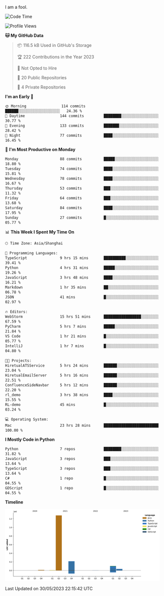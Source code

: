 I am a fool.

<!--START_SECTION:waka-->
![Code Time](http://img.shields.io/badge/Code%20Time-443%20hrs%2055%20mins-blue)

![Profile Views](http://img.shields.io/badge/Profile%20Views-2-blue)

**🐱 My GitHub Data** 

> 📦 116.5 kB Used in GitHub's Storage 
 > 
> 🏆 222 Contributions in the Year 2023
 > 
> 🚫 Not Opted to Hire
 > 
> 📜 20 Public Repositories 
 > 
> 🔑 4 Private Repositories 
 > 
**I'm an Early 🐤** 

```text
🌞 Morning                114 commits         ██████░░░░░░░░░░░░░░░░░░░   24.36 % 
🌆 Daytime                144 commits         ████████░░░░░░░░░░░░░░░░░   30.77 % 
🌃 Evening                133 commits         ███████░░░░░░░░░░░░░░░░░░   28.42 % 
🌙 Night                  77 commits          ████░░░░░░░░░░░░░░░░░░░░░   16.45 % 
```
📅 **I'm Most Productive on Monday** 

```text
Monday                   88 commits          █████░░░░░░░░░░░░░░░░░░░░   18.80 % 
Tuesday                  74 commits          ████░░░░░░░░░░░░░░░░░░░░░   15.81 % 
Wednesday                78 commits          ████░░░░░░░░░░░░░░░░░░░░░   16.67 % 
Thursday                 53 commits          ███░░░░░░░░░░░░░░░░░░░░░░   11.32 % 
Friday                   64 commits          ███░░░░░░░░░░░░░░░░░░░░░░   13.68 % 
Saturday                 84 commits          ████░░░░░░░░░░░░░░░░░░░░░   17.95 % 
Sunday                   27 commits          █░░░░░░░░░░░░░░░░░░░░░░░░   05.77 % 
```


📊 **This Week I Spent My Time On** 

```text
🕑︎ Time Zone: Asia/Shanghai

💬 Programming Languages: 
TypeScript               9 hrs 15 mins       ██████████░░░░░░░░░░░░░░░   39.41 % 
Python                   4 hrs 31 mins       █████░░░░░░░░░░░░░░░░░░░░   19.26 % 
JavaScript               3 hrs 48 mins       ████░░░░░░░░░░░░░░░░░░░░░   16.21 % 
Markdown                 1 hr 35 mins        ██░░░░░░░░░░░░░░░░░░░░░░░   06.78 % 
JSON                     41 mins             █░░░░░░░░░░░░░░░░░░░░░░░░   02.97 % 

🔥 Editors: 
WebStorm                 15 hrs 51 mins      █████████████████░░░░░░░░   67.59 % 
PyCharm                  5 hrs 7 mins        █████░░░░░░░░░░░░░░░░░░░░   21.84 % 
VS Code                  1 hr 21 mins        █░░░░░░░░░░░░░░░░░░░░░░░░   05.77 % 
IntelliJ                 1 hr 7 mins         █░░░░░░░░░░░░░░░░░░░░░░░░   04.80 % 

🐱‍💻 Projects: 
HiretualATSService       5 hrs 24 mins       ██████░░░░░░░░░░░░░░░░░░░   23.04 % 
HiretualEmailServer      5 hrs 16 mins       ██████░░░░░░░░░░░░░░░░░░░   22.51 % 
ConfluenceSideNavbar     5 hrs 12 mins       ██████░░░░░░░░░░░░░░░░░░░   22.20 % 
rl_demo                  3 hrs 38 mins       ████░░░░░░░░░░░░░░░░░░░░░   15.55 % 
RL-demo                  45 mins             █░░░░░░░░░░░░░░░░░░░░░░░░   03.24 % 

💻 Operating System: 
Mac                      23 hrs 28 mins      █████████████████████████   100.00 % 
```

**I Mostly Code in Python** 

```text
Python                   7 repos             ████████░░░░░░░░░░░░░░░░░   31.82 % 
JavaScript               3 repos             ███░░░░░░░░░░░░░░░░░░░░░░   13.64 % 
TypeScript               3 repos             ███░░░░░░░░░░░░░░░░░░░░░░   13.64 % 
C#                       1 repo              █░░░░░░░░░░░░░░░░░░░░░░░░   04.55 % 
GDScript                 1 repo              █░░░░░░░░░░░░░░░░░░░░░░░░   04.55 % 
```



**Timeline**

![Lines of Code chart](https://raw.githubusercontent.com/VeejaLiu/VeejaLiu/master/assets/bar_graph.png)


 Last Updated on 30/05/2023 22:15:42 UTC
<!--END_SECTION:waka-->
